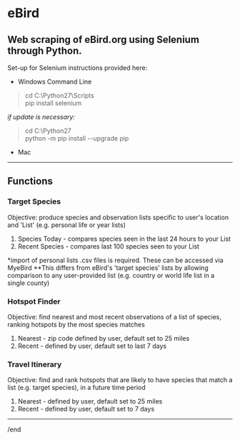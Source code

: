 # eBird

## Web scraping of eBird.org using Selenium through Python.   

Set-up for Selenium instructions provided here:  
- Windows Command Line  
> cd C:\Python27\Scripts  
> pip install selenium  

*if update is necessary:*  
  > cd C:\Python27  
  > python -m pip install --upgrade pip  

- Mac  

-----
## Functions

### Target Species

Objective: produce species and observation lists specific to user's location and 'List' (e.g. personal life or year lists)  

1) Species Today - compares species seen in the last 24 hours to your List  
2) Recent Species - compares last 100 species seen to your List 

*import of personal lists .csv files is required. These can be accessed via MyeBird
**This differs from eBird's 'target species' lists by allowing comparison to any user-provided list (e.g. country or world life list in a single county)


### Hotspot Finder

Objective: find nearest and most recent observations of a list of species, ranking hotspots by the most species matches  

1) Nearest - zip code defined by user, default set to 25 miles
2) Recent - defined by user, default set to last 7 days


### Travel Itinerary

Objective: find and rank hotspots that are likely to have species that match a list (e.g. target species), in a future time period

1) Nearest - defined by user, default set to 25 miles
2) Recent - defined by user, default set to 7 days
-----
/end

